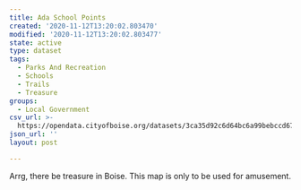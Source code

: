 ```yaml
---
title: Ada School Points
created: '2020-11-12T13:20:02.803470'
modified: '2020-11-12T13:20:02.803477'
state: active
type: dataset
tags:
  - Parks And Recreation
  - Schools
  - Trails
  - Treasure
groups:
  - Local Government
csv_url: >-
  https://opendata.cityofboise.org/datasets/3ca35d92c6d64bc6a99bebccd675a05c_2.csv?outSR=%7B%22latestWkid%22%3A3857%2C%22wkid%22%3A102100%7D
json_url: ''
layout: post

---
```

Arrg, there be treasure in Boise. This map is only to be used for amusement.
